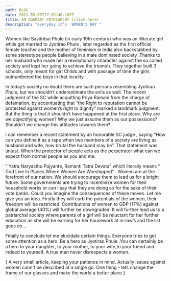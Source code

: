 ```yaml
---
path: BLOG
date: 2021-03-09T17:39:48.167Z
title: AN ADAMANT PATRIARCHY (click here)
description: "everyday it's  WOMEN'S DAY "
---
```

Women like Savitribai Phule (in early 19th century) who was an illiterate girl while got married to Jyotirao Phule , later regarded as the first official female teacher and the mother of feminism in India also backstabbed by some stereotype people believing in a male dominated society .Thanks to her husband who made her a revolutionary character against the so called society and kept her going to achieve the triumph. They together built 3 schools, only meant for girl Childs and with passage of time the girls outnumbered the boys in that locality.

In today’s society no doubt there are such persons resembling Jyotirao Phule, but we shouldn’t underestimate the evils as well. The recent judgment of the SC while acquitting Priya Ramani from the charge of defamation, by accentuating that “the Right to reputation cannot be protected against women’s right to dignity” marked a landmark judgment. But the thing is that it shouldn’t have happened at the first place. Why are we objectifying women? Why we just assume them as our possessions? Shouldn’t we change this attitudes towards them?

I can remember a recent statement by an honorable SC judge , saying “How can you define it as a rape when two members of a society are living as husband and wife, how brutal the husband may be”. That statement was unjust. When the protector of people acts as the perpetrator what can we expect from normal people as you and me.

“ Yatra Naryasthu Pujyante, Ramanti Tatra Devata” which literally means “ God Live In Places Where Women Are Worshipped” . Women are at the forefront of our nation. We should encourage them to lead us for a bright future. Some governments are trying to incentivize women for their household works or can I say that they are doing so for the sake of their vote banks. Could you imagine the consequences of these moves. Let me give you an idea. Firstly they will curb the potentials of the women, their freedom will be restricted. Contributions of women to GDP (17%) against global average (40%) will further be downgraded. It will further lead us to a patriarchal society where parents of a girl will be reluctant for her further education as she will be earning for her housework at in-law’s and the list goes on… 

Finally to conclude let me elucidate certain things. Everyone tries to get some attention as a hero. Be a hero as Jyotirao Phule .You can certainly be a hero to your daughter, to your mother, to your wife,to your friend and indeed to yourself. A true man never disrespects a women. 

{ A very small article, keeping your patience in mind. Actually issues against women cann't be described at a single go. One thing - lets change the frame of our glasses and make the world a better place.}